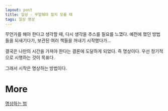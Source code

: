 ```yaml
---
layout: post
title: 일상 - 무얼해야 할지 모를 때 
tags: 일상 명상
---
```


무언가를 해야 한다고 생각할 때, 다시 생각을 추스를 필요를 느꼈다.
예전에 했던 방법들을 되새기다가, 보관된 여러 책들을 꺼내기 시작했다가...

결국은 나만의 시간을 가져야 한다는 결론에 도달하게 되었다.
즉 명상이다.
우선 정기적으로 시행하는 것이 목표다.

그래서 시작은 명상하는 방법이다.

# More
[명상하는 법](https://ko.wikihow.com/명상하는-법)
